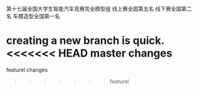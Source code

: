 第十七届全国大学生智能汽车竞赛完全模型组
线上赛全国第五名
线下赛全国第二名
车模造型全国第一名


creating a new branch is quick.
<<<<<<< HEAD
master changes
=======
featurel changes
>>>>>>> featurel
